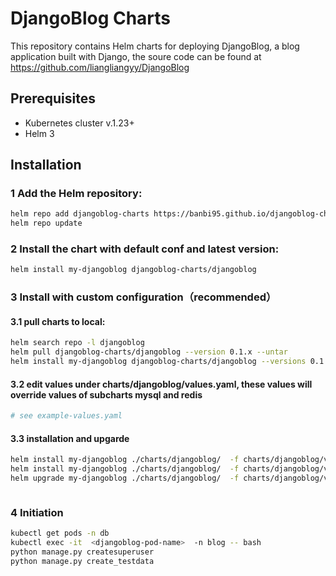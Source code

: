 # DjangoBlog Charts

This repository contains Helm charts for deploying DjangoBlog, a blog application built with Django, the soure code can be found at  https://github.com/liangliangyy/DjangoBlog

## Prerequisites

- Kubernetes cluster v.1.23+
- Helm 3

## Installation

### 1  Add the Helm repository:
```bash
helm repo add djangoblog-charts https://banbi95.github.io/djangoblog-charts 
helm repo update
```
### 2 Install the chart with default conf and latest version:
```bash
helm install my-djangoblog djangoblog-charts/djangoblog 
```
### 3  Install with custom configuration（recommended）
#### 3.1 pull charts to local:
   ```bash
   helm search repo -l djangoblog 
   helm pull djangoblog-charts/djangoblog --version 0.1.x --untar
   helm install my-djangoblog djangoblog-charts/djangoblog --versions 0.1.x -f custom-values.yaml
```
#### 3.2 edit values under charts/djangoblog/values.yaml, these values will override values of subcharts mysql and redis 
```yaml
# see example-values.yaml

```
#### 3.3 installation and upgarde
   ```bash
helm install my-djangoblog ./charts/djangoblog/  -f charts/djangoblog/values.yaml --debug --dry-run
helm install my-djangoblog ./charts/djangoblog/  -f charts/djangoblog/values.yaml --debug  
helm upgrade my-djangoblog ./charts/djangoblog/  -f charts/djangoblog/values.yaml --debug



```

### 4 Initiation 
  ```bash
  kubectl get pods -n db 
  kubectl exec -it  <djangoblog-pod-name>  -n blog -- bash 
  python manage.py createsuperuser
  python manage.py create_testdata

  ```


